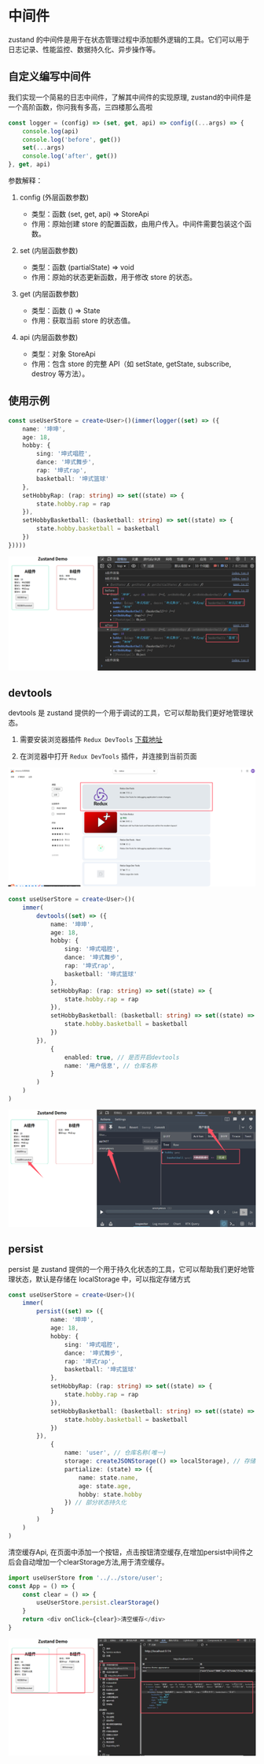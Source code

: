 # 中间件

zustand 的中间件是用于在状态管理过程中添加额外逻辑的工具。它们可以用于日志记录、性能监控、数据持久化、异步操作等。


## 自定义编写中间件

我们实现一个简易的日志中间件，了解其中间件的实现原理, zustand的中间件是一个高阶函数，你问我有多高，三四楼那么高啦

```ts
const logger = (config) => (set, get, api) => config((...args) => {
    console.log(api)
    console.log('before', get())
    set(...args)
    console.log('after', get())
}, get, api)
```

参数解释：
1. config (外层函数参数)
    - 类型：函数 (set, get, api) => StoreApi
    - 作用：原始创建 store 的配置函数，由用户传入。中间件需要包装这个函数。

2. set (内层函数参数)
    - 类型：函数 (partialState) => void
    - 作用：原始的状态更新函数，用于修改 store 的状态。

3. get (内层函数参数)
    - 类型：函数 () => State
    - 作用：获取当前 store 的状态值。

4. api (内层函数参数)
    - 类型：对象 StoreApi
    - 作用：包含 store 的完整 API（如 setState, getState, subscribe, destroy 等方法）。

## 使用示例

```ts
const useUserStore = create<User>()(immer(logger((set) => ({
    name: '坤坤',
    age: 18,
    hobby: {
        sing: '坤式唱腔',
        dance: '坤式舞步',
        rap: '坤式rap',
        basketball: '坤式篮球'
    },
    setHobbyRap: (rap: string) => set((state) => {
        state.hobby.rap = rap
    }),
    setHobbyBasketball: (basketball: string) => set((state) => {
        state.hobby.basketball = basketball
    })
}))))
```

![图片](./images/middle.jpg)

## devtools

devtools 是 zustand 提供的一个用于调试的工具，它可以帮助我们更好地管理状态。

1. 需要安装浏览器插件 `Redux DevTools` [下载地址](https://chromewebstore.google.com/search/redux?hl=zh-cn)

2. 在浏览器中打开 `Redux DevTools` 插件，并连接到当前页面

![图片](./images/redux.jpg)

```ts
const useUserStore = create<User>()(
    immer(
        devtools((set) => ({
            name: '坤坤',
            age: 18,
            hobby: {
                sing: '坤式唱腔',
                dance: '坤式舞步',
                rap: '坤式rap',
                basketball: '坤式篮球'
            },
            setHobbyRap: (rap: string) => set((state) => {
                state.hobby.rap = rap
            }),
            setHobbyBasketball: (basketball: string) => set((state) => {
                state.hobby.basketball = basketball
            })
        }),
            {
                enabled: true, // 是否开启devtools
                name: '用户信息', // 仓库名称
            }
        )
    )
)
```
![图片](./images/devtools.jpg)


## persist

persist 是 zustand 提供的一个用于持久化状态的工具，它可以帮助我们更好地管理状态，默认是存储在 localStorage 中，可以指定存储方式


```ts
const useUserStore = create<User>()(
    immer(
        persist((set) => ({
            name: '坤坤',
            age: 18,
            hobby: {
                sing: '坤式唱腔',
                dance: '坤式舞步',
                rap: '坤式rap',
                basketball: '坤式篮球'
            },
            setHobbyRap: (rap: string) => set((state) => {
                state.hobby.rap = rap
            }),
            setHobbyBasketball: (basketball: string) => set((state) => {
                state.hobby.basketball = basketball
            })
        }),
            {
                name: 'user', // 仓库名称(唯一)
                storage: createJSONStorage(() => localStorage), // 存储方式 可选 localStorage sessionStorage IndexedDB 默认localStorage
                partialize: (state) => ({
                    name: state.name,
                    age: state.age,
                    hobby: state.hobby
                }) // 部分状态持久化
            }
        )
    )
)
```

清空缓存Api, 在页面中添加一个按钮，点击按钮清空缓存,在增加persist中间件之后会自动增加一个clearStorage方法,用于清空缓存。

```ts
import useUserStore from '../../store/user';
const App = () => {
    const clear = () => {
        useUserStore.persist.clearStorage()
    }
    return <div onClick={clear}>清空缓存</div>
}
```

![图片](./images/persist.png)
